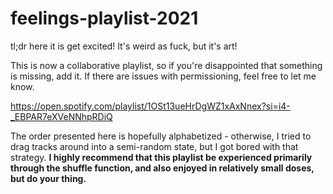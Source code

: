# feelings-playlist-2021
tl;dr here it is get excited! It's weird as fuck, but it's art! 

This is now a collaborative playlist, so if you're disappointed that something is missing, add it. If there are issues with permissioning, feel free to let me know.

<a href="https://open.spotify.com/playlist/1OSt13ueHrDgWZ1xAxNnex?si=i4-_EBPAR7eXVeNNhpRDiQ">https://open.spotify.com/playlist/1OSt13ueHrDgWZ1xAxNnex?si=i4-_EBPAR7eXVeNNhpRDiQ</a>

The order presented here is hopefully alphabetized - otherwise, I tried to drag tracks around into a semi-random state, but I got bored with that strategy. <b>I highly recommend that this playlist be experienced primarily through the shuffle function, and also enjoyed in relatively small doses, but do your thing. </b>

